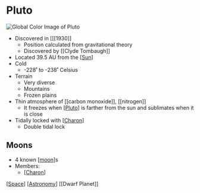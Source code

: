 # Pluto

![Global Color Image of Pluto](/assets/second-brain/2020-11-30-12-39-25.png)

- Discovered in [[[1930]]
  - Position calculated from gravitational theory
  - Discovered by [[Clyde Tombaugh]]
- Located 39.5 AU from the [[Sun]]
- Cold
  - -228˚ to -238˚ Celsius
- Terrain
  - Very diverse
  - Mountains
  - Frozen plains
- Thin atmosphere of [[carbon monoxide]], [[nitrogen]]
  - It freezes when [[Pluto]] is farther from the sun and sublimates when it is close
- Tidally locked with [[Charon]]
  - Double tidal lock

## Moons

- 4 known [[moon]]s
- Members:
  - [[Charon]]

[[Space]] [[Astronomy]] [[Dwarf Planet]]

[//begin]: # "Autogenerated link references for markdown compatibility"
[sun]: sun "Sun"
[carbon-monoxide]: carbon-monoxide "Carbon Monoxide"
[pluto]: pluto "Pluto"
[charon]: charon "Charon"
[moon]: moon "Moon"
[space]: space "Space"
[astronomy]: astronomy "Astronomy"
[dwarf-planet]: dwarf-planet "Dwarf Planet"
[//end]: # "Autogenerated link references"